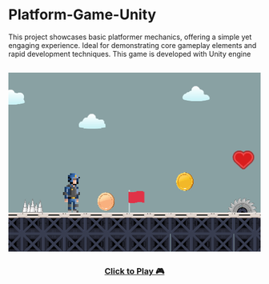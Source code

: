 # Platform-Game-Unity
This project showcases basic platformer mechanics, offering a simple yet engaging experience. Ideal for demonstrating core gameplay elements and rapid development techniques. This game is developed with Unity engine

![Gameplay Screenshot](Screenshots/Preview.png)
---
### <center>[Click to Play 🎮 ](https://ali181818.github.io/Platform-Game-Unity)</center>
